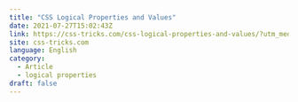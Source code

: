 ```yaml
---
title: "CSS Logical Properties and Values"
date: 2021-07-27T15:02:43Z
link: https://css-tricks.com/css-logical-properties-and-values/?utm_medium=RSS&utm_source=news.12bit.vn
site: css-tricks.com
language: English
category:
  - Article
  - logical properties
draft: false
---
```

